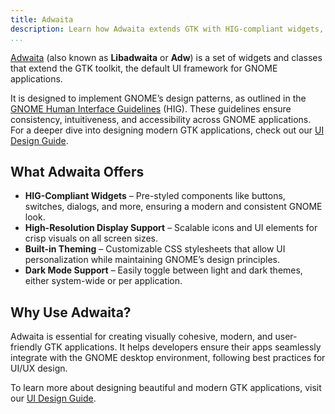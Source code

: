 ```yaml
---
title: Adwaita
description: Learn how Adwaita extends GTK with HIG-compliant widgets, theming, and dark mode support to create modern GNOME applications.
...
```


[Adwaita](https://gnome.pages.gitlab.gnome.org/libadwaita/) (also known as **Libadwaita** or **Adw**) is a set of
widgets and classes that extend the GTK toolkit, the default UI framework for GNOME applications.

It is designed to implement GNOME’s design patterns, as outlined in
the [GNOME Human Interface Guidelines](https://developer.gnome.org/hig/) (HIG). These guidelines ensure consistency,
intuitiveness, and accessibility across GNOME applications. For a deeper dive into designing modern GTK applications,
check out our [UI Design Guide](../../ui-design.md).

## What Adwaita Offers

- **HIG-Compliant Widgets** – Pre-styled components like buttons, switches, dialogs, and more, ensuring a modern and
consistent GNOME look.
- **High-Resolution Display Support** – Scalable icons and UI elements for crisp visuals on all screen sizes.
- **Built-in Theming** – Customizable CSS stylesheets that allow UI personalization while maintaining GNOME’s design
principles.
- **Dark Mode Support** – Easily toggle between light and dark themes, either system-wide or per application.

## Why Use Adwaita?

Adwaita is essential for creating visually cohesive, modern, and user-friendly GTK applications. It helps developers
ensure their apps seamlessly integrate with the GNOME desktop environment, following best practices for UI/UX design.

To learn more about designing beautiful and modern GTK applications, visit our [UI Design Guide](../../ui-design.md).
